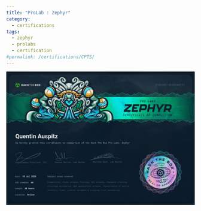 ```yaml
---
title: "ProLab : Zephyr"
category:
  - certifications
tags:
  - zephyr
  - prolabs
  - certification
#permalink: /certifications/CPTS/
---
```


![certif_zephyr](/assets/images/certif_zephyr.png)
